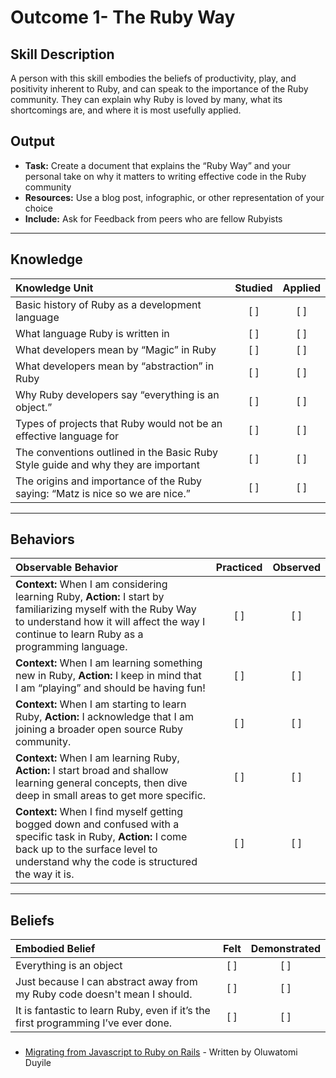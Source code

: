 # Outcome 1- The Ruby Way 

Skill Description
----------

A person with this skill embodies the beliefs of productivity, play, and positivity inherent to Ruby, and can speak to the importance of the Ruby community. They can explain why Ruby is loved by many, what its shortcomings are, and where it is most usefully applied. 

Output
----------
- **Task:** Create a document that explains the “Ruby Way” and your personal take on why it matters to writing effective code in the Ruby community
- **Resources:** Use a blog post, infographic, or other representation of your choice
- **Include:** Ask for Feedback from peers who are fellow Rubyists

----------
## **Knowledge**

| Knowledge Unit   |      Studied      | Applied |
|:-------------|:------------------:|:--------:|
| Basic history of Ruby as a development language | [ ] | [ ]  | 
| What language Ruby is written in | [ ] | [ ]  |
| What developers mean by “Magic” in Ruby | [ ] | [ ]  |
| What developers mean by “abstraction” in Ruby | [ ] | [ ]  |
| Why Ruby developers say “everything is an object.” | [ ] | [ ]  |
| Types of projects that Ruby would not be an effective language for | [ ] | [ ]  |
| The conventions outlined in the Basic Ruby Style guide and why they are important | [ ] | [ ]  |
| The origins and importance of the Ruby saying: “Matz is nice so we are nice.” | [ ] | [ ]  |


----------


## **Behaviors**

| Observable Behavior   |      Practiced      | Observed |
|:-------------|:------------------:|:--------:|
| **Context:** When I am considering learning Ruby, **Action:** I start by familiarizing myself with the Ruby Way to understand how it will affect the way I continue to learn Ruby as a programming language. | [ ] | [ ]  |
| **Context:** When I am learning something new in Ruby, **Action:** I keep in mind that I am “playing” and should be having fun! | [ ] | [ ]  |
| **Context:** When I am starting to learn Ruby, **Action:** I acknowledge that I am joining a broader open source Ruby community. | [ ] | [ ]  |
| **Context:** When I am learning Ruby, **Action:** I start broad and shallow learning general concepts, then dive deep in small areas to get more specific. | [ ] | [ ]  |
| **Context:** When I find myself getting bogged down and confused with a  specific task in Ruby, **Action:** I come back up to the surface level to understand why the code is structured the way it is. | [ ] | [ ]  |

----------


## **Beliefs**


| Embodied Belief   |      Felt      | Demonstrated |
|:-------------|:------------------:|:--------:|
| Everything is an object | [ ] | [ ]  |
| Just because I can abstract away from my Ruby code doesn't mean I should. | [ ] | [ ]  |
| It is fantastic to learn Ruby, even if it’s the first programming I’ve ever done. | [ ] | [ ]  |

###

- [Migrating from Javascript to Ruby on Rails](https://medium.com/backticks-tildes/migrating-from-javascript-to-ruby-on-rails-1655f67a9aec) - Written by Oluwatomi Duyile
